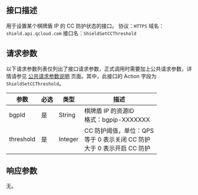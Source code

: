 ## 接口描述
用于设置某个棋牌盾 IP 的 CC 防护状态的接口。
协议：`HTTPS`
域名：`shield.api.qcloud.com`
接口名：`ShieldSetCCThreshold`

## 请求参数
以下请求参数列表仅列出了接口请求参数，正式调用时需要加上公共请求参数，详情请参见 [公共请求参数说明](/document/api/213/6976) 页面。其中，此接口的 Action 字段为 `ShieldSetCCThreshold`。

| 参数   | 必选 | 类型     | 描述                   |
| ------ | ---- | ------ | -------------------- |
| bgpId     | 是   | String  | 棋牌盾 IP 的资源ID</br>格式：bgpip-XXXXXXX          |
| threshold | 是   | Integer | CC 防护阈值，单位：QPS</br>等于 0 表示关闭 CC 防护</br>大于 0 表示开启 CC 防护 |

## 响应参数
无。
